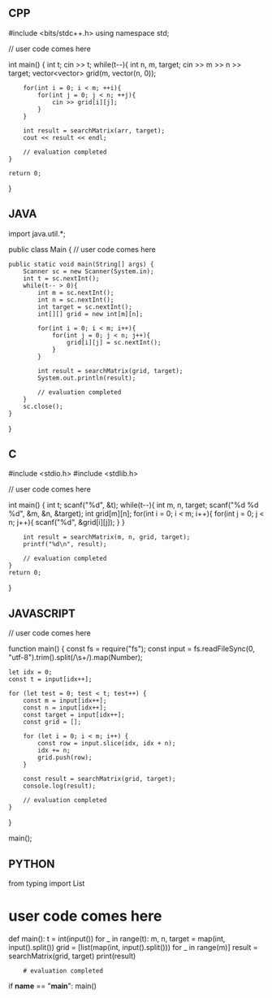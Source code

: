 ## CPP

#include <bits/stdc++.h>
using namespace std;

// user code comes here

int main() {
    int t;
    cin >> t;
    while(t--){
        int n, m, target;
        cin >> m >> n >> target;
        vector<vector<int>> grid(m, vector<int>(n, 0));
        
        for(int i = 0; i < m; ++i){
            for(int j = 0; j < n; ++j){
                cin >> grid[i][j];
            }
        }

        int result = searchMatrix(arr, target);
        cout << result << endl;

        // evaluation completed
    }

    return 0;
}

## JAVA

import java.util.*;

public class Main {
    // user code comes here

    public static void main(String[] args) {
        Scanner sc = new Scanner(System.in);
        int t = sc.nextInt();
        while(t-- > 0){
            int m = sc.nextInt();
            int n = sc.nextInt();
            int target = sc.nextInt();
            int[][] grid = new int[m][n];

            for(int i = 0; i < m; i++){
                for(int j = 0; j < n; j++){
                    grid[i][j] = sc.nextInt();
                }
            }

            int result = searchMatrix(grid, target);
            System.out.println(result);

            // evaluation completed
        }
        sc.close();
    }
}


## C

#include <stdio.h>
#include <stdlib.h>

// user code comes here

int main() {
    int t;
    scanf("%d", &t);
    while(t--){
        int m, n, target;
        scanf("%d %d %d", &m, &n, &target);
        int grid[m][n];
        for(int i = 0; i < m; i++){
            for(int j = 0; j < n; j++){
                scanf("%d", &grid[i][j]);
            }
        }

        int result = searchMatrix(m, n, grid, target);
        printf("%d\n", result);

        // evaluation completed
    }
    return 0;
}


## JAVASCRIPT

// user code comes here

function main() {
    const fs = require("fs");
    const input = fs.readFileSync(0, "utf-8").trim().split(/\s+/).map(Number);

    let idx = 0;
    const t = input[idx++];

    for (let test = 0; test < t; test++) {
        const m = input[idx++];
        const n = input[idx++];
        const target = input[idx++];
        const grid = [];

        for (let i = 0; i < m; i++) {
            const row = input.slice(idx, idx + n);
            idx += n;
            grid.push(row);
        }

        const result = searchMatrix(grid, target);
        console.log(result);

        // evaluation completed
    }
}

main();


## PYTHON

from typing import List

# user code comes here

def main():
    t = int(input())
    for _ in range(t):
        m, n, target = map(int, input().split())
        grid = [list(map(int, input().split())) for _ in range(m)]
        result = searchMatrix(grid, target)
        print(result)

        # evaluation completed

if __name__ == "__main__":
    main()

